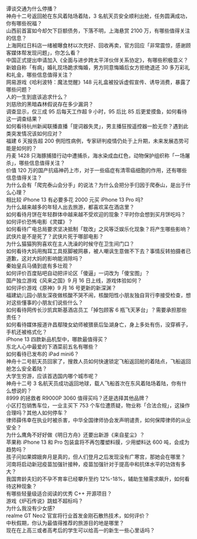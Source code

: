 谭谈交通为什么停播？  
神舟十二号返回舱在东风着陆场着陆，3 名航天员安全顺利出舱，任务圆满成功，你有哪些祝福？  
山西前首富如今却欠下巨额债务，下落不明，上海悬赏 2100 万，有哪些值得关注的信息？  
上海网红日料店一绪被曝食材以次充好、回收再卖，官方回应「非常震惊，感谢顾客媒体帮发现问题」，你怎么看？  
中国正式提出申请加入《全面与进步跨太平洋伙伴关系协定》，有哪些积极意义？  
新娘自称「有病」婚礼现场跪求悔婚，男方同意悔婚后女方拒绝退还 30 多万彩礼和礼金，哪些信息值得关注？  
网易游戏《哈利波特：魔法觉醒》148 元礼盒被投诉虚假宣传、诱导消费，暴露了哪些问题？  
人的一生到底该追求什么？  
刘慈欣的黑暗森林假说存在多少漏洞？  
调查显示，仅三成 95 后每天工作超 9 小时，95 后比 85 后更爱摸鱼，如何看待这一调查结果？  
如何看待杭州新闻联播直播「提词器失灵」，男主播狂按遥控器一脸无奈？遇到此类突发情况该如何应对？  
福建 6 天报告超 200 例阳性病例，专家研判疫情仍处于上升期，未来发展态势可能是如何的？  
丹麦 1428 只海豚捕猎行动中遭捕杀，海水染成血红色，动物保护组织称「一场屠杀」，哪些信息值得关注？  
价值 120 万的国产抗癌神药上市，对于一些癌症有清零癌细胞的作用，还有哪些信息值得关注？  
为什么会有「爬完泰山会分手」的说法？为什么会把分手归因于爬泰山，是出于什么心理？  
相比较 iPhone 13 有必要多花 2000 元买 iPhone 13 Pro 吗?  
为什么越来越多的年轻人出去旅游，都喜欢呆在酒店里？  
如何看待月饼在年轻群体中越来越不受欢迎的现象？平时你会想到买月饼吃吗？  
如何评价恐怖电影《灵媒》？  
如何看待广电总局要求坚决抵制「耽改」之风等泛娱乐化现象？将产生哪些影响？  
武侠片是不是死了？武侠片死于哪部电影？  
为什么猫猫狗狗喜欢在主人洗澡的时候守在卫生间门口？  
如何看待大妈用掏耳工具抠脚被网暴，被人嘲讽生意做不下去？事情反转拍摄者已道歉，这对大妈的影响能消除吗？  
秦始皇兵马俑到底有多壮观？  
如何评价百度贴吧自动把评论区「傻逼」一词改为「傻宝图」？  
国产独立游戏《风来之国》9 月 16 日上线，游戏体验如何？  
如何评价游戏《原神》9 月 16 号更新的新深渊？  
福建幼儿园小朋友深夜做核酸不哭不闹，核酸阳性小朋友独自背行李接受检查，想对这些懂事的小朋友们说些什么？  
如何看待网传长沙凯宾斯基酒店员工「掉包顾客 6 瓶飞天茅台」？需要承担那些责任？  
如何看待媒体报道许昌鄢陵女幼师被猥亵后坠湖身亡，身上多处有伤，没穿裤子，手机还被格式化？  
iPhone 13 四款新品机型中，哪款最值得买？  
东北人心中最爱的下酒菜前五名有哪些？  
如何看待已发布的 iPad mini6？  
神舟十二号航天员回家了，搜救人员如何快速锁定飞船返回舱的着陆点，飞船返回舱怎么安全着陆？  
大学生穷游，应该首选国内哪个城市呢？  
神舟十二号 3 名航天员成功返回地球，载人飞船首次在东风着陆场着陆，你有什么想说的？  
8999 的拯救者 R9000P 3060 值得买吗？还是选择其他品牌？  
小区打包销售车位，一业主买下 753 个车位遭质疑，物业称「合法合规」，这操作合理吗？其他人如何停车？  
律师薛伟幸在执业时被杀害，中华全国律师协会发声明谴责，如何保障律师的从业安全？  
为什么鹰角不好好做《明日方舟》还要出新游《来自星尘》？  
苹果称 iPhone 13 和 Pro 包装盒将不再包覆塑料膜，少用塑料达 600 吨，会成为趋势吗？  
孩子问如果嫦娥奔月是真的，但人们登月之后发现没有广寒宫，那她会在哪里？  
河南将启动新冠疫苗加强针接种，疫苗加强针对于提高中和抗体水平的功效有多大？  
我国育龄夫妇的不孕不育率已经攀升至约 12%-18%，辅助生殖需求飙升，如何看待这种现象？  
有哪些轻量级适合阅读的优秀 C++ 开源项目？  
游戏《炉石传说》跳蛙不超标吗？  
为什么我没有少女感?  
realme GT Neo2 官宣将行业首发金刚石散热技术，如何评价？  
中秋假期，你认为最值得推荐的旅游目的地是哪里？  
现在在上高三或者高考后的学生可以给高一的新生一些心里话吗？  
